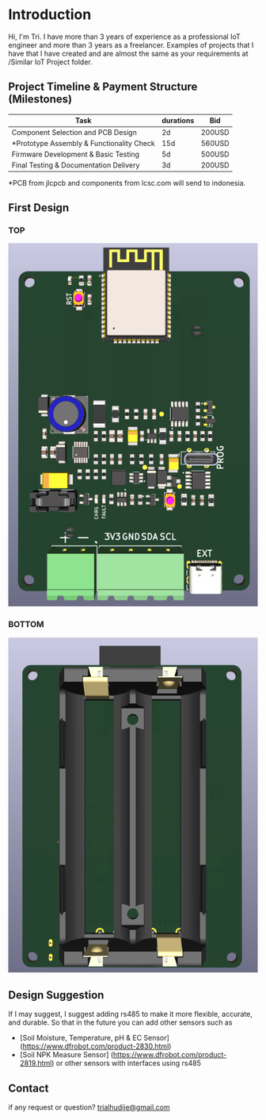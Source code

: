 # Introduction
Hi, I'm Tri. I have more than 3 years of experience as a professional IoT engineer and more than 3 years as a freelancer. Examples of projects that I have that I have created and are almost the same as your requirements at /Similar IoT Project folder.

## Project Timeline & Payment Structure (Milestones)

| Task                                      | durations | Bid       |
|-------------------------------------------|-----------|-----------|
| Component Selection and PCB Design        | 2d        | 200USD    |
| *Prototype Assembly & Functionality Check | 15d       | 560USD    |
| Firmware Development & Basic Testing      | 5d        | 500USD    |
| Final Testing & Documentation Delivery    | 3d        | 200USD    |

*PCB from jlcpcb and components from lcsc.com will send to indonesia.

## First Design
### TOP
![Top View](/Circuit%20Diagram/TOP.png)

### BOTTOM
![TBOTTOM View](/Circuit%20Diagram/BOTTOM.png)

## Design Suggestion
If I may suggest, I suggest adding rs485 to make it more flexible, accurate, and durable. So that in the future you can add other sensors such as
- [Soil Moisture, Temperature, pH & EC Sensor] (https://www.dfrobot.com/product-2830.html) 
- [Soil NPK Measure Sensor] (https://www.dfrobot.com/product-2819.html)
or other sensors with interfaces using rs485

## Contact
if any request or question? trialhudije@gmail.com